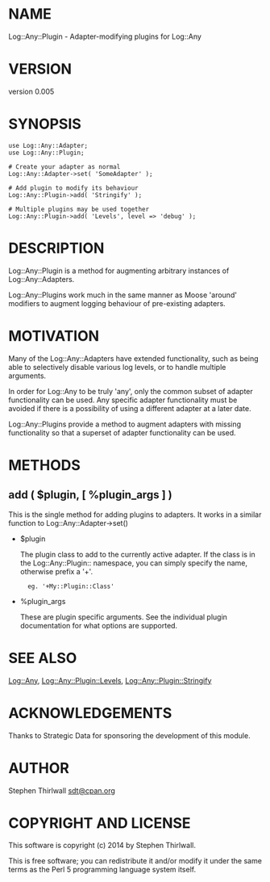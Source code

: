 # NAME

Log::Any::Plugin - Adapter-modifying plugins for Log::Any

# VERSION

version 0.005

# SYNOPSIS

    use Log::Any::Adapter;
    use Log::Any::Plugin;

    # Create your adapter as normal
    Log::Any::Adapter->set( 'SomeAdapter' );

    # Add plugin to modify its behaviour
    Log::Any::Plugin->add( 'Stringify' );

    # Multiple plugins may be used together
    Log::Any::Plugin->add( 'Levels', level => 'debug' );

# DESCRIPTION

Log::Any::Plugin is a method for augmenting arbitrary instances of
Log::Any::Adapters.

Log::Any::Plugins work much in the same manner as Moose 'around' modifiers to
augment logging behaviour of pre-existing adapters.

# MOTIVATION

Many of the Log::Any::Adapters have extended functionality, such as being
able to selectively disable various log levels, or to handle multiple arguments.

In order for Log::Any to be truly 'any', only the common subset of adapter
functionality can be used. Any specific adapter functionality must be avoided
if there is a possibility of using a different adapter at a later date.

Log::Any::Plugins provide a method to augment adapters with missing
functionality so that a superset of adapter functionality can be used.

# METHODS

## add ( $plugin, \[ %plugin\_args \] )

This is the single method for adding plugins to adapters. It works in a
similar function to Log::Any::Adapter->set()

- $plugin

    The plugin class to add to the currently active adapter. If the class is in
    the Log::Any::Plugin:: namespace, you can simply specify the name, otherwise
    prefix a '+'.

        eg. '+My::Plugin::Class'

- %plugin\_args

    These are plugin specific arguments. See the individual plugin documentation for
    what options are supported.

# SEE ALSO

[Log::Any](https://metacpan.org/pod/Log::Any), [Log::Any::Plugin::Levels](https://metacpan.org/pod/Log::Any::Plugin::Levels), [Log::Any::Plugin::Stringify](https://metacpan.org/pod/Log::Any::Plugin::Stringify)

# ACKNOWLEDGEMENTS

Thanks to Strategic Data for sponsoring the development of this module.

# AUTHOR

Stephen Thirlwall <sdt@cpan.org>

# COPYRIGHT AND LICENSE

This software is copyright (c) 2014 by Stephen Thirlwall.

This is free software; you can redistribute it and/or modify it under
the same terms as the Perl 5 programming language system itself.
